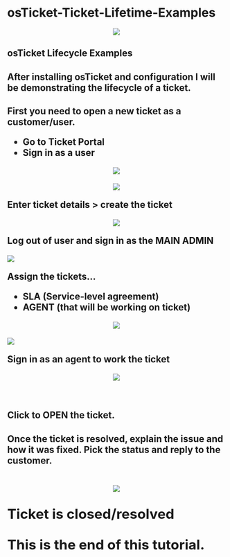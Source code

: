 # osTicket-Ticket-Lifetime-Examples
<p align="center">
<img src=https://i.imgur.com/BQKsviY.png"/></P>
</p>

<h2>osTicket Lifecycle Examples<h2/>
<h2> After installing osTicket and configuration I will be demonstrating the lifecycle of a ticket. <h2/>

First you need to open a new ticket as a customer/user. 
 - Go to Ticket Portal
 - Sign in as a user

<p align="center">
<img src="https://i.imgur.com/lfobSMW.png"/></P>
</p>



<p align="center">
<img src="https://i.imgur.com/9RGQjTp.png"/></P>
</p>

Enter ticket details > create the ticket
<p align="center">
<img src="https://i.imgur.com/jmuF6Iu.png"/></P>
<p> Log out of user and sign in as the MAIN ADMIN </p>
<img src="https://i.imgur.com/tc82TRo.png"/></p>
</p>

Assign the tickets...
- SLA (Service-level agreement)
- AGENT (that will be working on ticket)

<p align="center">
<img src="https://i.imgur.com/ufd5ZUX.png"/></P>
<img src="https://i.imgur.com/MPxx0Zh.png"/></P>
</p>


Sign in as an agent to work the ticket

<p align="center">
<img src="https://i.imgur.com/tBvyQ6G.png"/></P>
</p>
<br />

Click to OPEN the ticket.
<h2> <a>Once the ticket is resolved, explain the issue and how it was fixed.<a/>
<a>Pick the status and reply to the customer.<a/><h2/>

<p align="center">
<img src="https://i.imgur.com/VL8ipVL.png"/></P>


Ticket is closed/resolved


This is the end of this tutorial.
